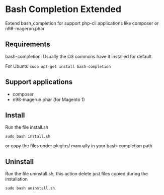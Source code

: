 # Bash Completion Extended

Extend bash_completion for support php-cli applications like composer or n98-magerun.phar 

## Requirements

bash-completion: Usually the OS commons have it installed for default.

For Ubuntu
``sudo apt-get install bash-completion``


## Support applications

* composer
* n98-magerun.phar (for Magento 1)

## Install
Run the file install.sh

``sudo bash install.sh``

or copy the files under plugins/ manually in your bash-completion path

## Uninstall
Run the file uninstall.sh, this action delete just files copied during the installation

``sudo bash uninstall.sh``